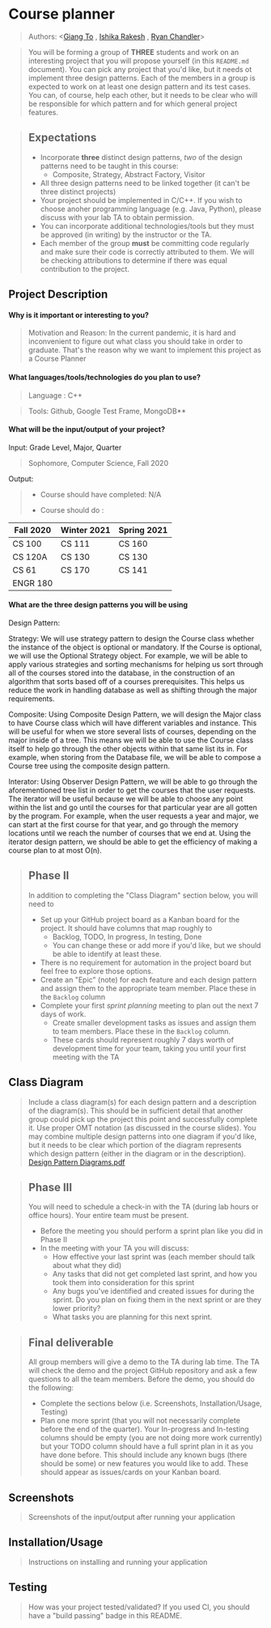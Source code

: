 # Course planner
 
 > Authors: \<[Giang To](https://github.com/heerman7737) , [Ishika Rakesh](https://github.com/rakishika) , [Ryan Chandler](https://github.com/rrchandler)\>
 
 > You will be forming a group of **THREE** students and work on an interesting project that you will propose yourself (in this `README.md` document). You can pick any project that you'd like, but it needs ot implement three design patterns. Each of the members in a group is expected to work on at least one design pattern and its test cases. You can, of course, help each other, but it needs to be clear who will be responsible for which pattern and for which general project features.
 
 > ## Expectations
 > * Incorporate **three** distinct design patterns, *two* of the design patterns need to be taught in this course:
 >   * Composite, Strategy, Abstract Factory, Visitor
 > * All three design patterns need to be linked together (it can't be three distinct projects)
 > * Your project should be implemented in C/C++. If you wish to choose anoher programming language (e.g. Java, Python), please discuss with your lab TA to obtain permission.
 > * You can incorporate additional technologies/tools but they must be approved (in writing) by the instructor or the TA.
 > * Each member of the group **must** be committing code regularly and make sure their code is correctly attributed to them. We will be checking attributions to determine if there was equal contribution to the project.

## Project Description

#### Why is it important or interesting to you?
>
>Motivation and Reason: In the current pandemic, it is hard and inconvenient to figure out what class you should take in order to graduate. That's the reason why we want to implement this project as a Course Planner
>
#### What languages/tools/technologies do you plan to use?
>
>Language : C++
>

>Tools: Github, Google Test Frame, MongoDB**
>
#### What will be the input/output of your project?
>
Input: Grade Level, Major, Quarter 
> Sophomore, Computer Science, Fall 2020 
>
Output:
> * Course should have completed: N/A
>
> * Course should do :
>
| Fall 2020  | Winter 2021 | Spring 2021 |
| ------------- | ------------- | ------------- |
| CS 100  | CS 111  | CS 160  |
| CS 120A  | CS 130  | CS 130 |
| CS 61   | CS 170 | CS 141    |
| ENGR 180 |        |          |
>
#### What are the three design patterns you will be using
>
Design Pattern:
>
Strategy: We will use strategy pattern to design the Course class whether the instance of the object is optional or mandatory. If the Course is optional, we will use the Optional Strategy object. For example, we will be able to apply various strategies and sorting mechanisms for helping us sort through all of the courses stored into the database, in the construction of an algorithm that sorts based off of a courses prerequisites. This helps us reduce the work in handling database as well as shifting through the major requirements.
>
Composite: Using Composite Design Pattern, we will design the Major class to have Course class which will have different variables and instance. This will be useful for when we store several lists of courses, depending on the major inside of a tree. This means we will be able to use the Course class itself to help go through the  other objects within that same list its in. For example, when storing from the Database file, we will be able to compose a Course tree using the composite design pattern.
>
Interator: Using Observer Design Pattern, we will be able to go through the aforementioned tree list in order to get the courses that the user requests. The iterator will be useful because we will be able to choose any point within the list and go until the courses for that particular year are all gotten by the program. For example, when the user requests a year and major, we can start at the first course for that year, and go through the memory locations until we reach the number of courses that we end at. Using the iterator design pattern, we should be able to get the efficiency of making a course plan to at most O(n).
>
 > ## Phase II
 > In addition to completing the "Class Diagram" section below, you will need to 
 > * Set up your GitHub project board as a Kanban board for the project. It should have columns that map roughly to 
 >   * Backlog, TODO, In progress, In testing, Done
 >   * You can change these or add more if you'd like, but we should be able to identify at least these.
 > * There is no requirement for automation in the project board but feel free to explore those options.
 > * Create an "Epic" (note) for each feature and each design pattern and assign them to the appropriate team member. Place these in the `Backlog` column
 > * Complete your first *sprint planning* meeting to plan out the next 7 days of work.
 >   * Create smaller development tasks as issues and assign them to team members. Place these in the `Backlog` column.
 >   * These cards should represent roughly 7 days worth of development time for your team, taking you until your first meeting with the TA
## Class Diagram
 > Include a class diagram(s) for each design pattern and a description of the diagram(s). This should be in sufficient detail that another group could pick up the project this point and successfully complete it. Use proper OMT notation (as discussed in the course slides). You may combine multiple design patterns into one diagram if you'd like, but it needs to be clear which portion of the diagram represents which design pattern (either in the diagram or in the description). 
[Design Pattern Diagrams.pdf](https://github.com/cs100/final-project-irake001-gto001-rchan129/files/5548761/Design.Pattern.Diagrams.pdf)

 > ## Phase III
 > You will need to schedule a check-in with the TA (during lab hours or office hours). Your entire team must be present. 
 > * Before the meeting you should perform a sprint plan like you did in Phase II
 > * In the meeting with your TA you will discuss: 
 >   - How effective your last sprint was (each member should talk about what they did)
 >   - Any tasks that did not get completed last sprint, and how you took them into consideration for this sprint
 >   - Any bugs you've identified and created issues for during the sprint. Do you plan on fixing them in the next sprint or are they lower priority?
 >   - What tasks you are planning for this next sprint.

 > ## Final deliverable
 > All group members will give a demo to the TA during lab time. The TA will check the demo and the project GitHub repository and ask a few questions to all the team members. 
 > Before the demo, you should do the following:
 > * Complete the sections below (i.e. Screenshots, Installation/Usage, Testing)
 > * Plan one more sprint (that you will not necessarily complete before the end of the quarter). Your In-progress and In-testing columns should be empty (you are not doing more work currently) but your TODO column should have a full sprint plan in it as you have done before. This should include any known bugs (there should be some) or new features you would like to add. These should appear as issues/cards on your Kanban board. 
 ## Screenshots
 > Screenshots of the input/output after running your application
 ## Installation/Usage
 > Instructions on installing and running your application
 ## Testing
 > How was your project tested/validated? If you used CI, you should have a "build passing" badge in this README.
 
